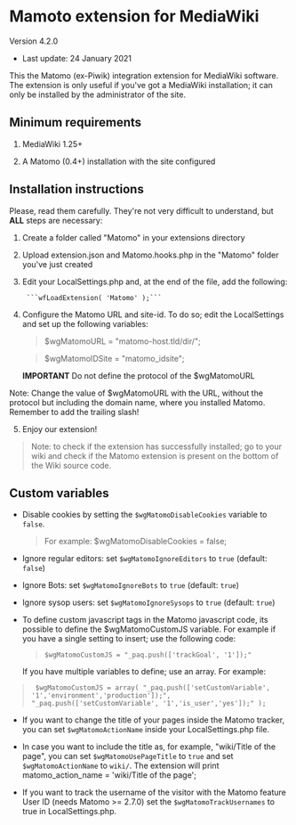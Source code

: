 Mamoto extension for MediaWiki
==============================
Version 4.2.0
 - Last update: 24 January 2021

This the Matomo (ex-Piwik) integration extension for MediaWiki
software. The extension is only useful if you've got a MediaWiki
installation; it can only be installed by the administrator of the site.

Minimum requirements
--------------------------------

1.  MediaWiki 1.25+

2.  A Matomo (0.4+) installation with the site configured

Installation instructions
---------------------------------
Please, read them carefully. They're not very difficult to understand,
but **ALL** steps are necessary:

1. Create a folder called "Matomo" in your extensions directory

2. Upload extension.json and Matomo.hooks.php in the "Matomo" folder you've just created

3. Edit your LocalSettings.php and, at the end of the file, add the
  following:

        ```wfLoadExtension( 'Matomo' );```


4. Configure the Matomo URL and site-id. To do so; edit the LocalSettings and set up the following variables:
      > $wgMatomoURL = "matomo-host.tld/dir/";

      > $wgMatomoIDSite = "matomo_idsite";

      **IMPORTANT** Do not define the protocol of the $wgMatomoURL

  Note: Change the value of $wgMatomoURL with the URL, without the protocol
	but including the domain name, where you installed Matomo.
	Remember to add the trailing slash!

5. Enjoy our extension!
> Note: to check if the extension has successfully installed; go to your wiki and check if the Matomo extension is present on the bottom of the Wiki source code.


Custom variables
------------------------
* Disable cookies by setting  the ```$wgMatomoDisableCookies``` variable to ```false```.
  > For example: $wgMatomoDisableCookies = false;

* Ignore regular editors: set ```$wgMatomoIgnoreEditors``` to  ```true``` (default: ```false```)
* Ignore Bots: set ```$wgMatomoIgnoreBots``` to ```true``` (default: ```true```)
* Ignore sysop users: set ```$wgMatomoIgnoreSysops``` to ```true``` (default: ```true```)

* To define custom javascript tags in the Matomo javascript code, its possible to define the $wgMatomoCustomJS variable. For example if you have a single setting to insert; use the following code:
   > ```$wgMatomoCustomJS = "_paq.push(['trackGoal', '1']);"```

   If you have multiple variables to define; use an array. For example:
>`` $wgMatomoCustomJS = array(
"_paq.push(['setCustomVariable', '1','environment','production']);",
"_paq.push(['setCustomVariable', '1','is_user','yes']);"
);``

* If you want to change the title of your pages inside the Matomo tracker,
  you can set ```$wgMatomoActionName``` inside your LocalSettings.php file.

* In case you want to include the title as, for example,
   "wiki/Title of the page", you can set ```$wgMatomoUsePageTitle``` to
  ```true``` and set ```$wgMatomoActionName``` to ```wiki/```. The extension will print matomo_action_name = 'wiki/Title of the page';

* If you want to track the username of the visitor with the Matomo feature User ID (needs Matomo >= 2.7.0) 
  set the ```$wgMatomoTrackUsernames``` to true in LocalSettings.php.